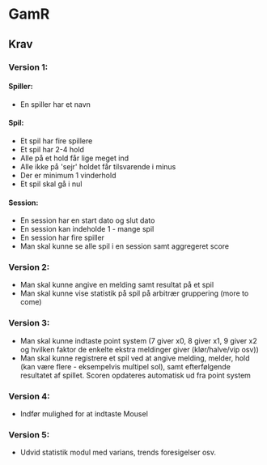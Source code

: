 # GamR


## Krav
### Version 1:
#### Spiller:
* En spiller har et navn

#### Spil:
* Et spil har fire spillere
* Et spil har 2-4 hold
* Alle på et hold får lige meget ind
* Alle ikke på 'sejr' holdet får tilsvarende i minus
* Der er minimum 1 vinderhold
* Et spil skal gå i nul

#### Session:
* En session har en start dato og slut dato
* En session kan indeholde 1 - mange spil
* En session har fire spiller
* Man skal kunne se alle spil i en session samt aggregeret score

### Version 2:
* Man skal kunne angive en melding samt resultat på et spil
* Man skal kunne vise statistik på spil på arbitrær gruppering (more to come)

### Version 3:
* Man skal kunne indtaste point system (7 giver x0, 8 giver x1, 9 giver x2 og hvilken faktor de enkelte ekstra meldinger giver (klør/halve/vip osv))
* Man skal kunne registrere et spil ved at angive melding, melder, hold (kan være flere - eksempelvis multipel sol), samt efterfølgende   resultatet af spillet. Scoren opdateres automatisk ud fra point system

### Version 4:
* Indfør mulighed for at indtaste Mousel

### Version 5:
* Udvid statistik modul med varians, trends foresigelser osv.
